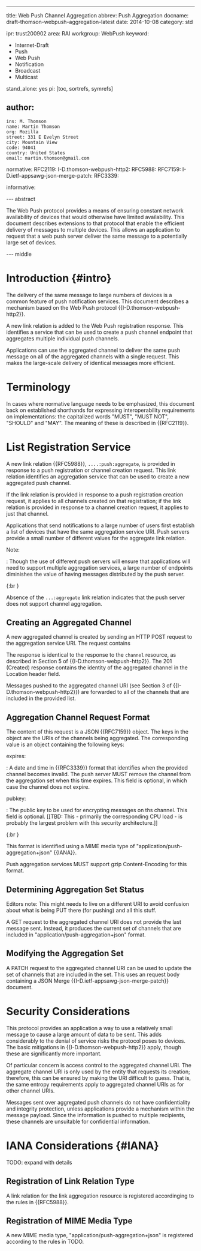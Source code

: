 ---
title: Web Push Channel Aggregation
abbrev: Push Aggregation
docname: draft-thomson-webpush-aggregation-latest
date: 2014-10-08
category: std

ipr: trust200902
area: RAI
workgroup: WebPush
keyword:
 - Internet-Draft
 - Push
 - Web Push
 - Notification
 - Broadcast
 - Multicast

stand_alone: yes
pi: [toc, sortrefs, symrefs]

author:
 -
    ins: M. Thomson
    name: Martin Thomson
    org: Mozilla
    street: 331 E Evelyn Street
    city: Mountain View
    code: 94041
    country: United States
    email: martin.thomson@gmail.com

normative:
  RFC2119:
  I-D.thomson-webpush-http2:
  RFC5988:
  RFC7159:
  I-D.ietf-appsawg-json-merge-patch:
  RFC3339:

informative:


--- abstract

The Web Push protocol provides a means of ensuring constant network availability
of devices that would otherwise have limited availability.  This document
describes extensions to that protocol that enable the efficient delivery of
messages to multiple devices.  This allows an application to request that a web
push server deliver the same message to a potentially large set of devices.

--- middle


# Introduction {#intro}

The delivery of the same message to large numbers of devices is a common feature
of push notification services.  This document describes a mechanism based on the
Web Push protocol {{I-D.thomson-webpush-http2}}.

A new link relation is added to the Web Push registration response.  This
identifies a service that can be used to create a push channel endpoint that
aggregates multiple individual push channels.

Applications can use the aggregated channel to deliver the same push message on
all of the aggregated channels with a single request.  This makes the
large-scale delivery of identical messages more efficient.


# Terminology

In cases where normative language needs to be emphasized, this document back on
established shorthands for expressing interoperability requirements on
implementations: the capitalized words "MUST", "MUST NOT", "SHOULD" and "MAY".
The meaning of these is described in {{RFC2119}}.


# List Registration Service

A new link relation {{RFC5988}}, `....:push:aggregate`, is provided in response
to a push registration or channel creation request.  This link relation
identifies an aggregation service that can be used to create a new aggregated
push channel.

If the link relation is provided in response to a push registration creation
request, it applies to all channels created on that registration; if the link
relation is provided in response to a channel creation request, it applies to
just that channel.

Applications that send notifications to a large number of users first establish
a list of devices that have the same aggregation service URI.  Push servers
provide a small number of different values for the aggregate link relation.


Note:

: Though the use of different push servers will ensure that applications will
need to support multiple aggregation services, a large number of endpoints
diminishes the value of having messages distributed by the push server.

{:br }

Absence of the `...:aggregate` link relation indicates that the push server does
not support channel aggregation.


## Creating an Aggregated Channel

A new aggregated channel is created by sending an HTTP POST request to the
aggregation service URI.  The request contains

The response is identical to the response to the `channel` resource, as
described in Section 5 of {{I-D.thomson-webpush-http2}}.  The 201 (Created)
response contains the identity of the aggregated channel in the Location header
field.

Messages pushed to the aggregated channel URI (see Section 3 of
{{I-D.thomson-webpush-http2}}) are forwarded to all of the channels that are
included in the provided list.


## Aggregation Channel Request Format

The content of this request is a JSON {{RFC7159}} object.  The keys in the object
are the URIs of the channels being aggregated.  The corresponding value is an
object containing the following keys:

expires:

: A date and time in {{RFC3339}} format that identifies when the provided
  channel becomes invalid.  The push server MUST remove the channel from the
  aggregation set when this time expires.  This field is optional, in which case
  the channel does not expire.

pubkey:

: The public key to be used for encrypting messages on ths channel. This field
  is optional.  [[TBD: This - primarily the corresponding CPU load - is probably
  the largest problem with this security architecture.]]

{:br }

This format is identified using a MIME media type of
"application/push-aggregation+json" {{IANA}}.

Push aggregation services MUST support gzip Content-Encoding for this format.


## Determining Aggregation Set Status

Editors note: This might needs to live on a different URI to avoid confusion
about what is being PUT there (for pushing) and all this stuff.

A GET request to the aggregated channel URI does not provide the last message
sent.  Instead, it produces the current set of channels that are included in
"application/push-aggregation+json" format.


## Modifying the Aggregation Set

A PATCH request to the aggregated channel URI can be used to update the set of
channels that are included in the set.  This uses an request body containing a
JSON Merge {{I-D.ietf-appsawg-json-merge-patch}} document.


# Security Considerations

This protocol provides an application a way to use a relatively small message to
cause a large amount of data to be sent.  This adds considerably to the denial
of service risks the protocol poses to devices.  The basic mitigations in
{{I-D.thomson-webpush-http2}} apply, though these are significantly more
important.

Of particular concern is access control to the aggregated channel URI.  The
aggregate channel URI is only used by the entity that requests its creation;
therefore, this can be ensured by making the URI difficult to guess.  That is,
the same entropy requirements apply to aggregated channel URIs as for other
channel URIs.

Messages sent over aggregated push channels do not have confidentiality and
integrity protection, unless applications provide a mechanism within the message
payload.  Since the information is pushed to multiple recipients, these channels
are unsuitable for confidential information.


# IANA Considerations {#IANA}

TODO: expand with details


## Registration of Link Relation Type

A link relation for the link aggregation resource is registered accordinging to
the rules in {{RFC5988}}.


## Registration of MIME Media Type

A new MIME media type, "application/push-aggregation+json" is registered
according to the rules in TODO.
